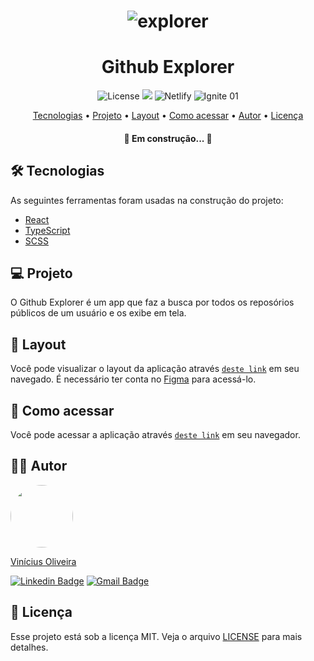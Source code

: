 <h1 align="center">
  <img alt="explorer" src="https://i.imgur.com/Q07cKqY.png?1" />
</h1>

<h1 align="center">Github Explorer</h1>

<p align="center">
    <img alt="License" src="https://img.shields.io/github/license/viniciusoliveiras/github-explorer?style=plastic">
    <img src="https://img.shields.io/github/last-commit/viniciusoliveiras/github-explorer?style=plastic"/>
    <img alt="Netlify"  src="https://img.shields.io/netlify/273fbbb5-f55c-4f95-8fdc-9b8e08235181?style=plastic">
    <img alt="Ignite 01" src="https://img.shields.io/badge/ignite-01-SUCESS?style=plastic">
</p>



<p align="center">
 <a href="#-tecnologias">Tecnologias</a> •
 <a href="#-projeto">Projeto</a> • 
 <a href="#-layout">Layout</a> • 
 <a href="#-como-acessar">Como acessar</a> • 
 <a href="#-autor">Autor</a> • 
 <a href="#-licença">Licença</a>
</p>

<h4 align="center"> 
	🚧 Em construção... 🚧
</h4>

## 🛠 Tecnologias
As seguintes ferramentas foram usadas na construção do projeto:

- [React](https://pt-br.reactjs.org/)
- [TypeScript](https://www.typescriptlang.org/)
- [SCSS](https://sass-lang.com/)

## 💻 Projeto

O Github Explorer é um app que faz a busca por todos os reposórios públicos de um usuário e os exibe em tela.

## 🎨 Layout

Você pode visualizar o layout da aplicação através [`deste link`](https://www.figma.com/file/HOCmxfrElzLpI75LdzFLia/Github-Explorer?node-id=226%3A43) em seu navegado. É necessário ter conta no [Figma](http://figma.com/) para acessá-lo.

## 🚀 Como acessar

Você pode acessar a aplicação através [`deste link`](https://vo-github-explorer.netlify.app/) em seu navegador.

## ✍🏾 Autor
<a href="https://github.com/viniciusoliveiras/">
 <img style="border-radius: 50%!important;" src="https://avatars.githubusercontent.com/u/64497059?v=4" width="100px;" alt=""/>
 <br />
 <p>Vinícius Oliveira</p>
</a>  

[![Linkedin Badge](https://img.shields.io/badge/-Vinícius%20Oliveira-blue?style=flat-square&logo=Linkedin&logoColor=white&link=https://www.linkedin.com/in/viniciusoliveiras-01532/)](https://www.linkedin.com/in/viniciusoliveiras-01532/)
[![Gmail Badge](https://img.shields.io/badge/-vinitag190@gmail.com-c14438?style=flat-square&logo=Gmail&logoColor=white&link=mailto:vinitag190@gmail.com)](mailto:vinitag190@gmail.com)

## 📄 Licença

Esse projeto está sob a licença MIT. Veja o arquivo [LICENSE](LICENSE) para mais detalhes.
